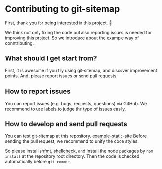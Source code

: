 # Contributing to git-sitemap

First, thank you for being interested in this project. 🎉

We think not only fixing the code but also reporting issues is needed for improving this project.
So we introduce about the example way of conntributing.

## What should I get start from?

First, it is awesome if you try using git-sitemap, and discover improvement points.
And, please report issues or send pull requests.

## How to report issues

You can report issues (e.g. bugs, requests, questions) via GitHub.
We recommend to use labels to judge the type of issues easily.

## How to develop and send pull requests

You can test git-sitemap at this repository. [example-static-site](https://github.com/Hato6502/example-static-site)
Before sending the pull request, we recommend to unify the code styles.

So please install [shfmt](https://github.com/mvdan/sh), [shellcheck](https://www.shellcheck.net/),
and install the node packages by `npm install` at the repository root directory.
Then the code is checked automatically before `git commit`.
